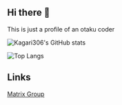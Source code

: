 ## Hi there 👋

This is just a profile of an otaku coder

![Kagari306's GitHub stats](https://github-readme-stats.vercel.app/api?username=kagari306&show_icons=true&theme=dark)

![Top Langs](https://github-readme-stats.vercel.app/api/top-langs/?username=kagari306&show_icons=true&theme=dark)


## Links

[Matrix Group](https://matrix.to/#/#kagari306-official:matrix.org)


<!--
## Hi there 👋

**kagari306/kagari306** is a ✨ _special_ ✨ repository because its `README.md` (this file) appears on your GitHub profile.

Here are some ideas to get you started:

- 🔭 I’m currently working on ...
- 🌱 I’m currently learning ...
- 👯 I’m looking to collaborate on ...
- 🤔 I’m looking for help with ...
- 💬 Ask me about ...
- 📫 How to reach me: ...
- 😄 Pronouns: ...
- ⚡ Fun fact: ...
-->
